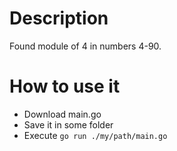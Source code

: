 # Description

Found module of 4 in numbers 4-90.

# How to use it

* Download main.go
* Save it in some folder
* Execute `go run ./my/path/main.go`